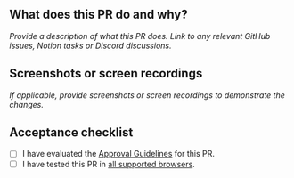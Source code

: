 ## What does this PR do and why?

_Provide a description of what this PR does. Link to any relevant GitHub issues,
Notion tasks or Discord discussions._

## Screenshots or screen recordings

_If applicable, provide screenshots or screen recordings to demonstrate the
changes._

## Acceptance checklist

- [ ] I have evaluated the [Approval Guidelines](../CONTRIBUTING.md#approval-guidelines) for this PR.
- [ ] I have tested this PR in [all supported browsers](../CONTRIBUTING.md#browser-support).
